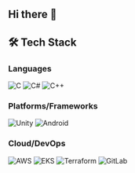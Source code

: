 ## Hi there 👋
## 🛠️ Tech Stack

### Languages
![C](https://img.shields.io/badge/C-A8B9CC?style=flat-square&logo=C&logoColor=white) 
![C#](https://img.shields.io/badge/C%23-239120?style=flat-square&logo=C-Sharp&logoColor=white) 
![C++](https://img.shields.io/badge/C++-00599C?style=flat-square&logo=C%2B%2B&logoColor=white)

### Platforms/Frameworks
![Unity](https://img.shields.io/badge/Unity-000000?style=flat-square&logo=Unity&logoColor=white) 
![Android](https://img.shields.io/badge/Android-3DDC84?style=flat-square&logo=Android&logoColor=white)

### Cloud/DevOps
![AWS](https://img.shields.io/badge/AWS-232F3E?style=flat-square&logo=Amazon%20AWS&logoColor=white) 
![EKS](https://img.shields.io/badge/EKS-FF9900?style=flat-square&logo=Amazon%20EKS&logoColor=white)
![Terraform](https://img.shields.io/badge/Terraform-623CE4?style=flat-square&logo=Terraform&logoColor=white) 
![GitLab](https://img.shields.io/badge/GitLab-FC6D26?style=flat-square&logo=GitLab&logoColor=white)


<!--
**piyomon1208/piyomon1208** is a ✨ _special_ ✨ repository because its `README.md` (this file) appears on your GitHub profile.


Here are some ideas to get you started:

- 🔭 I’m currently working on ...
- 🌱 I’m currently learning ...
- 👯 I’m looking to collaborate on ...
- 🤔 I’m looking for help with ...
- 💬 Ask me about ...
- 📫 How to reach me: ...
- 😄 Pronouns: ...
- ⚡ Fun fact: ...
-->
